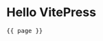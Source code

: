# Hello VitePress


<pre>{{ page }}</pre>



<script setup>
  import { useData } from 'vitepress'

  const { page } = useData()
</script>
